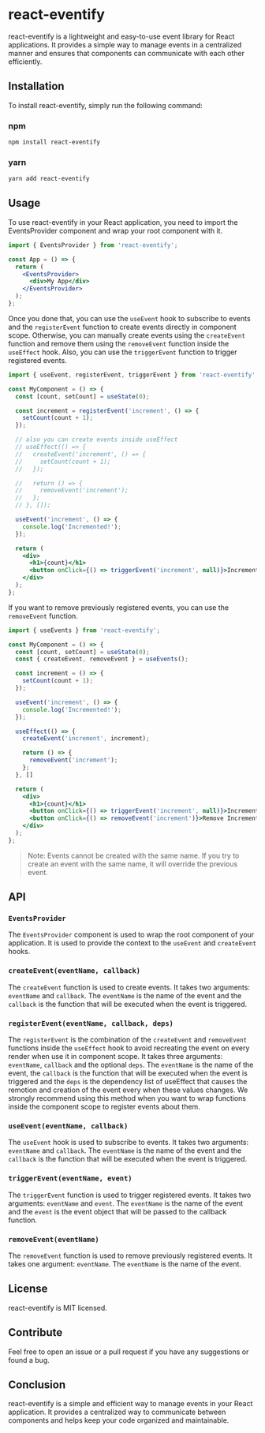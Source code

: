 # react-eventify

react-eventify is a lightweight and easy-to-use event library for React applications. It provides a simple way to manage events in a centralized manner and ensures that components can communicate with each other efficiently.

## Installation

To install react-eventify, simply run the following command:

### npm

```bash
npm install react-eventify
```

### yarn

```bash
yarn add react-eventify
```

## Usage

To use react-eventify in your React application, you need to import the EventsProvider component and wrap your root component with it.

```jsx
import { EventsProvider } from 'react-eventify';

const App = () => {
  return (
    <EventsProvider>
      <div>My App</div>
    </EventsProvider>
  );
};
```

Once you done that, you can use the `useEvent` hook to subscribe to events and the `registerEvent` function to create events directly in component scope. Otherwise, you can manually create events using the `createEvent` function and remove them using the `removeEvent` function inside the `useEffect` hook. Also, you can use the `triggerEvent` function to trigger registered events.

```jsx
import { useEvent, registerEvent, triggerEvent } from 'react-eventify';

const MyComponent = () => {
  const [count, setCount] = useState(0);

  const increment = registerEvent('increment', () => {
    setCount(count + 1);
  });

  // also you can create events inside useEffect
  // useEffect(() => {
  //   createEvent('increment', () => {
  //     setCount(count + 1);
  //   });

  //   return () => {
  //     removeEvent('increment');
  //   };
  // }, []);

  useEvent('increment', () => {
    console.log('Incremented!');
  });

  return (
    <div>
      <h1>{count}</h1>
      <button onClick={() => triggerEvent('increment', null)}>Increment</button>
    </div>
  );
};
```

If you want to remove previously registered events, you can use the `removeEvent` function.

```jsx
import { useEvents } from 'react-eventify';

const MyComponent = () => {
  const [count, setCount] = useState(0);
  const { createEvent, removeEvent } = useEvents();

  const increment = () => {
    setCount(count + 1);
  });

  useEvent('increment', () => {
    console.log('Incremented!');
  });

  useEffect(() => {
    createEvent('increment', increment);

    return () => {
      removeEvent('increment');
    };
  }, []

  return (
    <div>
      <h1>{count}</h1>
      <button onClick={() => triggerEvent('increment', null)}>Increment</button>
      <button onClick={() => removeEvent('increment')}>Remove Increment</button>
    </div>
  );
};
```

> Note: Events cannot be created with the same name. If you try to create an event with the same name, it will override the previous event.

## API

### `EventsProvider`

The `EventsProvider` component is used to wrap the root component of your application. It is used to provide the context to the `useEvent` and `createEvent` hooks.

### `createEvent(eventName, callback)`

The `createEvent` function is used to create events. It takes two arguments: `eventName` and `callback`. The `eventName` is the name of the event and the `callback` is the function that will be executed when the event is triggered.

### `registerEvent(eventName, callback, deps)`

The `registerEvent` is the combination of the `createEvent` and `removeEvent` functions inside the `useEffect` hook to avoid recreating the event on every render when use it in component scope. It takes three arguments: `eventName`, `callback` and the optional `deps`. The `eventName` is the name of the event, the `callback` is the function that will be executed when the event is triggered and the `deps` is the dependency list of useEffect that causes the remotion and creation of the event every when these values changes. We strongly recommend using this method when you want to wrap functions inside the component scope to register events about them.

### `useEvent(eventName, callback)`

The `useEvent` hook is used to subscribe to events. It takes two arguments: `eventName` and `callback`. The `eventName` is the name of the event and the `callback` is the function that will be executed when the event is triggered.

### `triggerEvent(eventName, event)`

The `triggerEvent` function is used to trigger registered events. It takes two arguments: `eventName` and `event`. The `eventName` is the name of the event and the `event` is the event object that will be passed to the callback function.

### `removeEvent(eventName)`

The `removeEvent` function is used to remove previously registered events. It takes one argument: `eventName`. The `eventName` is the name of the event.

## License

react-eventify is MIT licensed.

## Contribute

Feel free to open an issue or a pull request if you have any suggestions or found a bug.

## Conclusion

react-eventify is a simple and efficient way to manage events in your React application. It provides a centralized way to communicate between components and helps keep your code organized and maintainable.
